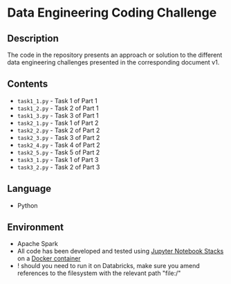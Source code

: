 # Data Engineering Coding Challenge

## Description
The code in the repository presents an approach or solution to the different data engineering challenges presented in the corresponding document v1.

## Contents

- `task1_1.py` - Task 1 of Part 1
- `task1_2.py` - Task 2 of Part 1
- `task1_3.py` - Task 3 of Part 1
- `task2_1.py` - Task 1 of Part 2
- `task2_2.py` - Task 2 of Part 2
- `task2_3.py` - Task 3 of Part 2
- `task2_4.py` - Task 4 of Part 2
- `task2_5.py` - Task 5 of Part 2
- `task3_1.py` - Task 1 of Part 3
- `task3_2.py` - Task 2 of Part 3

## Language
- Python

## Environment
- Apache Spark
- All code has been developed and tested using 
[Jupyter Notebook Stacks](https://jupyter-docker-stacks.readthedocs.io/en/latest/index.html) on a [Docker container](https://hub.docker.com/r/jupyter/all-spark-notebook)
- ! should you need to run it on Databricks, make sure you amend references to the filesystem with the relevant path "file:/"
